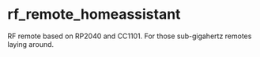 # rf_remote_homeassistant
RF remote based on RP2040 and CC1101. For those sub-gigahertz remotes laying around. 
